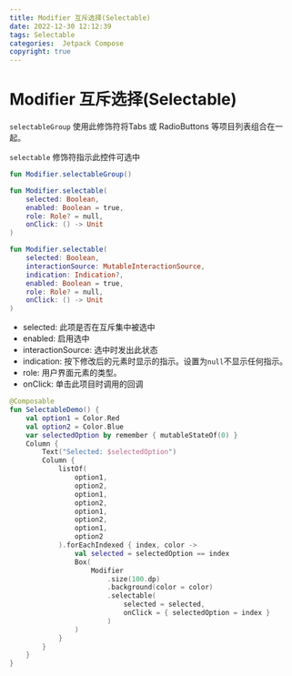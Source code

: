```yaml
---
title: Modifier 互斥选择(Selectable)
date: 2022-12-30 12:12:39
tags: Selectable
categories:  Jetpack Compose
copyright: true
---
```


# Modifier 互斥选择(Selectable)

`selectableGroup` 使用此修饰符将Tabs 或 RadioButtons 等项目列表组合在一起。

`selectable` 修饰符指示此控件可选中

```kotlin
fun Modifier.selectableGroup()

fun Modifier.selectable(
    selected: Boolean,
    enabled: Boolean = true,
    role: Role? = null,
    onClick: () -> Unit
)

fun Modifier.selectable(
    selected: Boolean,
    interactionSource: MutableInteractionSource,
    indication: Indication?,
    enabled: Boolean = true,
    role: Role? = null,
    onClick: () -> Unit
)
```

- selected: 此项是否在互斥集中被选中
- enabled: 启用选中
- interactionSource: 选中时发出此状态
- indication: 按下修改后的元素时显示的指示。设置为`null`不显示任何指示。
- role: 用户界面元素的类型。
- onClick: 单击此项目时调用的回调

```kotlin
@Composable
fun SelectableDemo() {
    val option1 = Color.Red
    val option2 = Color.Blue
    var selectedOption by remember { mutableStateOf(0) }
    Column {
        Text("Selected: $selectedOption")
        Column {
            listOf(
                option1,
                option2,
                option1,
                option2,
                option1,
                option2,
                option1,
                option2
            ).forEachIndexed { index, color ->
                val selected = selectedOption == index
                Box(
                    Modifier
                        .size(100.dp)
                        .background(color = color)
                        .selectable(
                            selected = selected,
                            onClick = { selectedOption = index }
                        )
                )
            }
        }
    }
}
```

